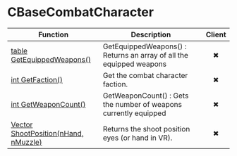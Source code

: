 # CBaseCombatCharacter
Function|Description|Client
--|--|:--:
[table GetEquippedWeapons()](GetEquippedWeapons)|GetEquippedWeapons() : Returns an array of all the equipped weapons|✖
[int GetFaction()](GetFaction)|Get the combat character faction.|✖
[int GetWeaponCount()](GetWeaponCount)|GetWeaponCount() : Gets the number of weapons currently equipped|✖
[Vector ShootPosition(nHand, nMuzzle)](ShootPosition)|Returns the shoot position eyes (or hand in VR).|✖
